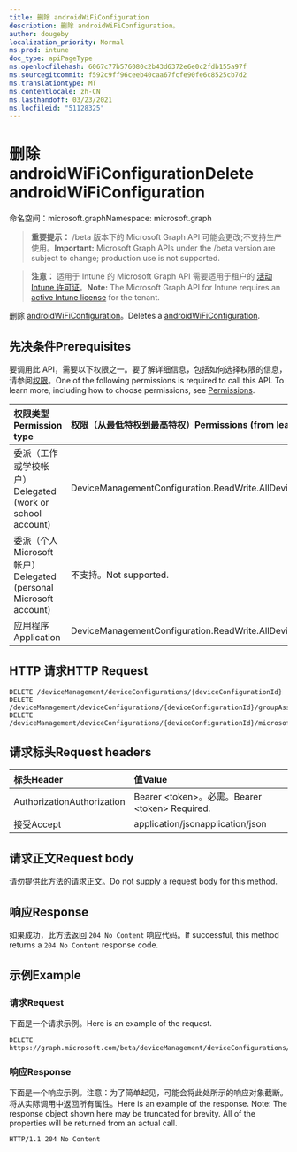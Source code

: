 ```yaml
---
title: 删除 androidWiFiConfiguration
description: 删除 androidWiFiConfiguration。
author: dougeby
localization_priority: Normal
ms.prod: intune
doc_type: apiPageType
ms.openlocfilehash: 6067c77b576080c2b43d6372e6e0c2fdb155a97f
ms.sourcegitcommit: f592c9ff96ceeb40caa67fcfe90fe6c8525cb7d2
ms.translationtype: MT
ms.contentlocale: zh-CN
ms.lasthandoff: 03/23/2021
ms.locfileid: "51128325"
---
```

# <a name="delete-androidwificonfiguration"></a><span data-ttu-id="ca46a-103">删除 androidWiFiConfiguration</span><span class="sxs-lookup"><span data-stu-id="ca46a-103">Delete androidWiFiConfiguration</span></span>

<span data-ttu-id="ca46a-104">命名空间：microsoft.graph</span><span class="sxs-lookup"><span data-stu-id="ca46a-104">Namespace: microsoft.graph</span></span>

> <span data-ttu-id="ca46a-105">**重要提示：** /beta 版本下的 Microsoft Graph API 可能会更改;不支持生产使用。</span><span class="sxs-lookup"><span data-stu-id="ca46a-105">**Important:** Microsoft Graph APIs under the /beta version are subject to change; production use is not supported.</span></span>

> <span data-ttu-id="ca46a-106">**注意：** 适用于 Intune 的 Microsoft Graph API 需要适用于租户的 [活动 Intune 许可证](https://go.microsoft.com/fwlink/?linkid=839381)。</span><span class="sxs-lookup"><span data-stu-id="ca46a-106">**Note:** The Microsoft Graph API for Intune requires an [active Intune license](https://go.microsoft.com/fwlink/?linkid=839381) for the tenant.</span></span>

<span data-ttu-id="ca46a-107">删除 [androidWiFiConfiguration](../resources/intune-deviceconfig-androidwificonfiguration.md)。</span><span class="sxs-lookup"><span data-stu-id="ca46a-107">Deletes a [androidWiFiConfiguration](../resources/intune-deviceconfig-androidwificonfiguration.md).</span></span>

## <a name="prerequisites"></a><span data-ttu-id="ca46a-108">先决条件</span><span class="sxs-lookup"><span data-stu-id="ca46a-108">Prerequisites</span></span>
<span data-ttu-id="ca46a-p101">要调用此 API，需要以下权限之一。要了解详细信息，包括如何选择权限的信息，请参阅[权限](/graph/permissions-reference)。</span><span class="sxs-lookup"><span data-stu-id="ca46a-p101">One of the following permissions is required to call this API. To learn more, including how to choose permissions, see [Permissions](/graph/permissions-reference).</span></span>

|<span data-ttu-id="ca46a-111">权限类型</span><span class="sxs-lookup"><span data-stu-id="ca46a-111">Permission type</span></span>|<span data-ttu-id="ca46a-112">权限（从最低特权到最高特权）</span><span class="sxs-lookup"><span data-stu-id="ca46a-112">Permissions (from least to most privileged)</span></span>|
|:---|:---|
|<span data-ttu-id="ca46a-113">委派（工作或学校帐户）</span><span class="sxs-lookup"><span data-stu-id="ca46a-113">Delegated (work or school account)</span></span>|<span data-ttu-id="ca46a-114">DeviceManagementConfiguration.ReadWrite.All</span><span class="sxs-lookup"><span data-stu-id="ca46a-114">DeviceManagementConfiguration.ReadWrite.All</span></span>|
|<span data-ttu-id="ca46a-115">委派（个人 Microsoft 帐户）</span><span class="sxs-lookup"><span data-stu-id="ca46a-115">Delegated (personal Microsoft account)</span></span>|<span data-ttu-id="ca46a-116">不支持。</span><span class="sxs-lookup"><span data-stu-id="ca46a-116">Not supported.</span></span>|
|<span data-ttu-id="ca46a-117">应用程序</span><span class="sxs-lookup"><span data-stu-id="ca46a-117">Application</span></span>|<span data-ttu-id="ca46a-118">DeviceManagementConfiguration.ReadWrite.All</span><span class="sxs-lookup"><span data-stu-id="ca46a-118">DeviceManagementConfiguration.ReadWrite.All</span></span>|

## <a name="http-request"></a><span data-ttu-id="ca46a-119">HTTP 请求</span><span class="sxs-lookup"><span data-stu-id="ca46a-119">HTTP Request</span></span>
<!-- {
  "blockType": "ignored"
}
-->
``` http
DELETE /deviceManagement/deviceConfigurations/{deviceConfigurationId}
DELETE /deviceManagement/deviceConfigurations/{deviceConfigurationId}/groupAssignments/{deviceConfigurationGroupAssignmentId}/deviceConfiguration
DELETE /deviceManagement/deviceConfigurations/{deviceConfigurationId}/microsoft.graph.windowsDomainJoinConfiguration/networkAccessConfigurations/{deviceConfigurationId}
```

## <a name="request-headers"></a><span data-ttu-id="ca46a-120">请求标头</span><span class="sxs-lookup"><span data-stu-id="ca46a-120">Request headers</span></span>
|<span data-ttu-id="ca46a-121">标头</span><span class="sxs-lookup"><span data-stu-id="ca46a-121">Header</span></span>|<span data-ttu-id="ca46a-122">值</span><span class="sxs-lookup"><span data-stu-id="ca46a-122">Value</span></span>|
|:---|:---|
|<span data-ttu-id="ca46a-123">Authorization</span><span class="sxs-lookup"><span data-stu-id="ca46a-123">Authorization</span></span>|<span data-ttu-id="ca46a-124">Bearer &lt;token&gt;。必需。</span><span class="sxs-lookup"><span data-stu-id="ca46a-124">Bearer &lt;token&gt; Required.</span></span>|
|<span data-ttu-id="ca46a-125">接受</span><span class="sxs-lookup"><span data-stu-id="ca46a-125">Accept</span></span>|<span data-ttu-id="ca46a-126">application/json</span><span class="sxs-lookup"><span data-stu-id="ca46a-126">application/json</span></span>|

## <a name="request-body"></a><span data-ttu-id="ca46a-127">请求正文</span><span class="sxs-lookup"><span data-stu-id="ca46a-127">Request body</span></span>
<span data-ttu-id="ca46a-128">请勿提供此方法的请求正文。</span><span class="sxs-lookup"><span data-stu-id="ca46a-128">Do not supply a request body for this method.</span></span>

## <a name="response"></a><span data-ttu-id="ca46a-129">响应</span><span class="sxs-lookup"><span data-stu-id="ca46a-129">Response</span></span>
<span data-ttu-id="ca46a-130">如果成功，此方法返回 `204 No Content` 响应代码。</span><span class="sxs-lookup"><span data-stu-id="ca46a-130">If successful, this method returns a `204 No Content` response code.</span></span>

## <a name="example"></a><span data-ttu-id="ca46a-131">示例</span><span class="sxs-lookup"><span data-stu-id="ca46a-131">Example</span></span>

### <a name="request"></a><span data-ttu-id="ca46a-132">请求</span><span class="sxs-lookup"><span data-stu-id="ca46a-132">Request</span></span>
<span data-ttu-id="ca46a-133">下面是一个请求示例。</span><span class="sxs-lookup"><span data-stu-id="ca46a-133">Here is an example of the request.</span></span>
``` http
DELETE https://graph.microsoft.com/beta/deviceManagement/deviceConfigurations/{deviceConfigurationId}
```

### <a name="response"></a><span data-ttu-id="ca46a-134">响应</span><span class="sxs-lookup"><span data-stu-id="ca46a-134">Response</span></span>
<span data-ttu-id="ca46a-p102">下面是一个响应示例。注意：为了简单起见，可能会将此处所示的响应对象截断。将从实际调用中返回所有属性。</span><span class="sxs-lookup"><span data-stu-id="ca46a-p102">Here is an example of the response. Note: The response object shown here may be truncated for brevity. All of the properties will be returned from an actual call.</span></span>
``` http
HTTP/1.1 204 No Content
```




